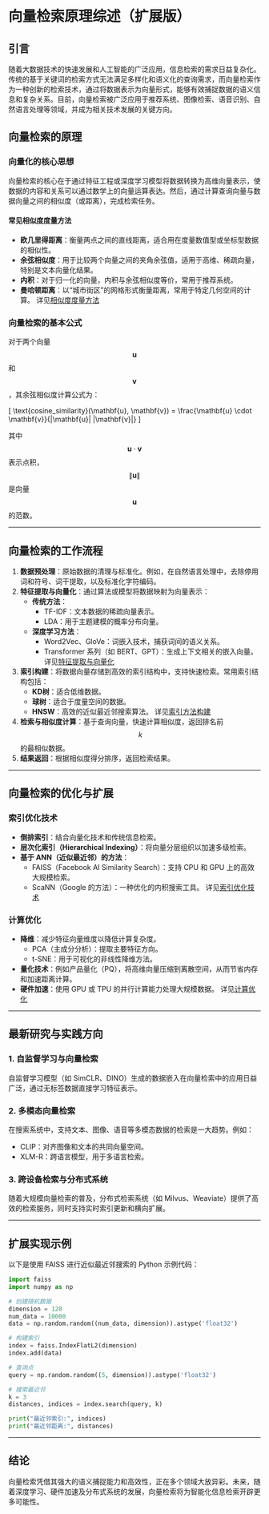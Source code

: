 # 向量检索原理综述（扩展版）

## 引言

随着大数据技术的快速发展和人工智能的广泛应用，信息检索的需求日益复杂化。传统的基于关键词的检索方式无法满足多样化和语义化的查询需求，而向量检索作为一种创新的检索技术，通过将数据表示为向量形式，能够有效捕捉数据的语义信息和复杂关系。目前，向量检索被广泛应用于推荐系统、图像检索、语音识别、自然语言处理等领域，并成为相关技术发展的关键方向。

## 向量检索的原理

### 向量化的核心思想

向量检索的核心在于通过特征工程或深度学习模型将数据转换为高维向量表示，使数据的内容和关系可以通过数学上的向量运算表达。然后，通过计算查询向量与数据向量之间的相似度（或距离），完成检索任务。

#### 常见相似度度量方法
- **欧几里得距离**：衡量两点之间的直线距离，适合用在度量数值型或坐标型数据的相似性。
- **余弦相似度**：用于比较两个向量之间的夹角余弦值，适用于高维、稀疏向量，特别是文本向量化结果。
- **内积**：对于归一化的向量，内积与余弦相似度等价，常用于推荐系统。
- **曼哈顿距离**：以“城市街区”的网格形式衡量距离，常用于特定几何空间的计算。
详见[相似度度量方法](./相似度度量方法.md)

### 向量检索的基本公式

对于两个向量 $$\mathbf{u}$$ 和 $$\mathbf{v}$$，其余弦相似度计算公式为：

\[
\text{cosine\_similarity}(\mathbf{u}, \mathbf{v}) = \frac{\mathbf{u} \cdot \mathbf{v}}{\|\mathbf{u}\| \|\mathbf{v}\|}
\]

其中 $$\mathbf{u} \cdot \mathbf{v}$$ 表示点积，$$\|\mathbf{u}\|$$ 是向量 $$\mathbf{u}$$ 的范数。

---

## 向量检索的工作流程

1. **数据预处理**：原始数据的清理与标准化。例如，在自然语言处理中，去除停用词和符号、词干提取，以及标准化字符编码。
2. **特征提取与向量化**：通过算法或模型将数据映射为向量表示：
   - **传统方法**：
     - TF-IDF：文本数据的稀疏向量表示。
     - LDA：用于主题建模的概率分布向量。
   - **深度学习方法**：
     - Word2Vec、GloVe：词嵌入技术，捕获词间的语义关系。
     - Transformer 系列（如 BERT、GPT）：生成上下文相关的嵌入向量。
     详见[特征提取与向量化](./特征提取与向量化.md)
3. **索引构建**：将数据向量存储到高效的索引结构中，支持快速检索。常用索引结构包括：
   - **KD树**：适合低维数据。
   - **球树**：适合于度量空间的数据。
   - **HNSW**：高效的近似最近邻搜索算法。
   详见[索引方法构建](./索引方法构建.md)
4. **检索与相似度计算**：基于查询向量，快速计算相似度，返回排名前 $$k$$ 的最相似数据。
5. **结果返回**：根据相似度得分排序，返回检索结果。

---

## 向量检索的优化与扩展

### 索引优化技术

- **倒排索引**：结合向量化技术和传统信息检索。
- **层次化索引（Hierarchical Indexing）**：将向量分层组织以加速多级检索。
- **基于 ANN（近似最近邻）的方法**：
  - FAISS（Facebook AI Similarity Search）：支持 CPU 和 GPU 上的高效大规模检索。
  - ScaNN（Google 的方法）：一种优化的内积搜索工具。
    详见[索引优化技术](./索引优化技术.md)
### 计算优化

- **降维**：减少特征向量维度以降低计算复杂度。
  - PCA（主成分分析）：提取主要特征方向。
  - t-SNE：用于可视化的非线性降维方法。
- **量化技术**：例如产品量化（PQ），将高维向量压缩到离散空间，从而节省内存和加速距离计算。
- **硬件加速**：使用 GPU 或 TPU 的并行计算能力处理大规模数据。
    详见[计算优化](./计算优化.md)
---

## 最新研究与实践方向

### 1. **自监督学习与向量检索**
自监督学习模型（如 SimCLR、DINO）生成的数据嵌入在向量检索中的应用日益广泛，通过无标签数据直接学习特征表示。

### 2. **多模态向量检索**
在搜索系统中，支持文本、图像、语音等多模态数据的检索是一大趋势。例如：
- CLIP：对齐图像和文本的共同向量空间。
- XLM-R：跨语言模型，用于多语言检索。

### 3. **跨设备检索与分布式系统**
随着大规模向量检索的普及，分布式检索系统（如 Milvus、Weaviate）提供了高效的检索服务，同时支持实时索引更新和横向扩展。

---

## 扩展实现示例

以下是使用 FAISS 进行近似最近邻搜索的 Python 示例代码：

```python
import faiss
import numpy as np

# 创建随机数据
dimension = 128
num_data = 10000
data = np.random.random((num_data, dimension)).astype('float32')

# 构建索引
index = faiss.IndexFlatL2(dimension)
index.add(data)

# 查询点
query = np.random.random((5, dimension)).astype('float32')

# 搜索最近邻
k = 3
distances, indices = index.search(query, k)

print("最近邻索引:", indices)
print("最近邻距离:", distances)
```

---

## 结论

向量检索凭借其强大的语义捕捉能力和高效性，正在多个领域大放异彩。未来，随着深度学习、硬件加速及分布式系统的发展，向量检索将为智能化信息检索开辟更多可能性。